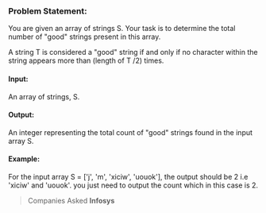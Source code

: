 ### Problem Statement:

You are given an array of strings S. Your task is to determine the total number of "good" strings present in this array.

A string T is considered a "good" string if and only if no character within the string appears more than (length of T /2) times.

#### Input:
An array of strings, S.

#### Output:
An integer representing the total count of "good" strings found in the input array S.

#### Example:
For the input array S = ['j', 'm', 'xiciw', 'uouok'], 
the output should be 2 i.e 'xiciw' and 'uouok'.
you just need to output the count which in this case is 2.

> Companies Asked
 **Infosys**